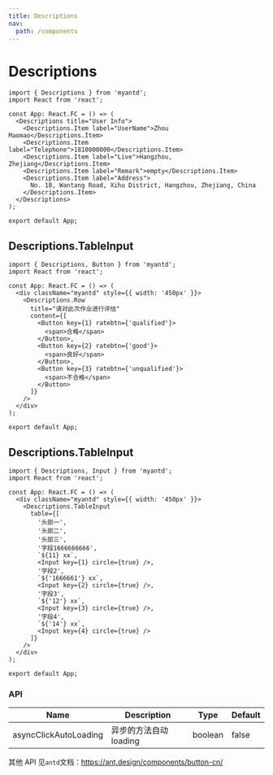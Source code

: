 ```yaml
---
title: Descriptions
nav:
  path: /components
---
```


# Descriptions

```tsx
import { Descriptions } from 'myantd';
import React from 'react';

const App: React.FC = () => (
  <Descriptions title="User Info">
    <Descriptions.Item label="UserName">Zhou Maomao</Descriptions.Item>
    <Descriptions.Item label="Telephone">1810000000</Descriptions.Item>
    <Descriptions.Item label="Live">Hangzhou, Zhejiang</Descriptions.Item>
    <Descriptions.Item label="Remark">empty</Descriptions.Item>
    <Descriptions.Item label="Address">
      No. 18, Wantang Road, Xihu District, Hangzhou, Zhejiang, China
    </Descriptions.Item>
  </Descriptions>
);

export default App;
```
## Descriptions.TableInput

```tsx
import { Descriptions, Button } from 'myantd';
import React from 'react';

const App: React.FC = () => (
  <div className="myantd" style={{ width: '450px' }}>
    <Descriptions.Row
      title="请对此次作业进行评估"
      content={[
        <Button key={1} ratebtn={'qualified'}>
          <span>合格</span>
        </Button>,
        <Button key={2} ratebtn={'good'}>
          <span>良好</span>
        </Button>,
        <Button key={3} ratebtn={'unqualified'}>
          <span>不合格</span>
        </Button>
      ]}
    />
  </div>
);

export default App;
```

## Descriptions.TableInput

```tsx
import { Descriptions, Input } from 'myantd';
import React from 'react';

const App: React.FC = () => (
  <div className="myantd" style={{ width: '450px' }}>
    <Descriptions.TableInput
      table={[
        '头部一',
        '头部二',
        '头部三',
        '字段1666666666',
        `${11} xx`,
        <Input key={1} circle={true} />,
        '字段2',
        `${'1666661'} xx`,
        <Input key={2} circle={true} />,
        '字段3',
        `${'12'} xx`,
        <Input key={3} circle={true} />,
        '字段4',
        `${'14'} xx`,
        <Input key={4} circle={true} />
      ]}
    />
  </div>
);

export default App;
```
### API

| Name                  | Description            | Type    | Default |
| --------------------- | ---------------------- | ------- | ------- |
| asyncClickAutoLoading | 异步的方法自动 loading | boolean | false   |

其他 API 见`antd`文档：https://ant.design/components/button-cn/
